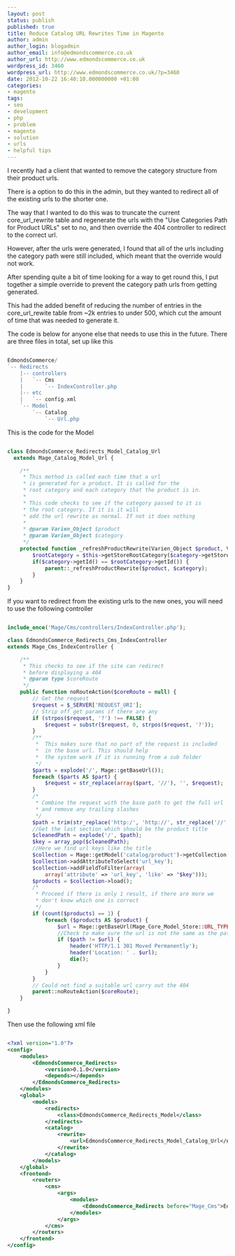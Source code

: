 ```yaml
---
layout: post
status: publish
published: true
title: Reduce Catalog URL Rewrites Time in Magento
author: admin
author_login: blogadmin
author_email: info@edmondscommerce.co.uk
author_url: http://www.edmondscommerce.co.uk
wordpress_id: 3460
wordpress_url: http://www.edmondscommerce.co.uk/?p=3460
date: 2012-10-22 16:40:10.000000000 +01:00
categories:
- magento
tags:
- seo
- development
- php
- problem
- magento
- solution
- urls
- helpful tips
---
```

I recently had a client that wanted to remove the category structure from their product urls.

There is a option to do this in the admin, but they wanted to redirect all of the existing urls to the shorter one.

The way that I wanted to do this was to truncate the current core_url_rewrite table and regenerate the urls with the "Use Categories Path for Product URLs" set to no, and then override the 404 controller to redirect to the correct url.

However, after the urls were generated, I found that all of the urls including the category path were still included, which meant that the override would not work.

After spending quite a bit of time looking for a way to get round this, I put together a simple override to prevent the category path urls from getting generated. 

This had the added benefit of reducing the number of entries in the core_url_rewite table from ~2k entries to under 500, which cut the amount of time that was needed to generate it.

The code is below for anyone else that needs to use this in the future. There are three files in total, set up like this

```php

EdmondsCommerce/
`-- Redirects
    |-- controllers
    |   `-- Cms
    |       `-- IndexController.php
    |-- etc
    |   `-- config.xml
    `-- Model
        `-- Catalog
            `-- Url.php

```

This is the code for the Model

```php

class EdmondsCommerce_Redirects_Model_Catalog_Url 
  extends Mage_Catalog_Model_Url {

    /**
     * This method is called each time that a url 
     * is generated for a product. It is called for the 
     * root category and each category that the product is in.
     * 
     * This code checks to see if the category passed to it is
     * the root category. If it is it will 
     * add the url rewrite as normal. If not it does nothing
     * 
     * @param Varien_Object $product
     * @param Varien_Object $category
     */
    protected function _refreshProductRewrite(Varien_Object $product, Varien_Object $category) {
        $rootCategory = $this->getStoreRootCategory($category->getStoreId());
        if($category->getId() == $rootCategory->getId()) {
            parent::_refreshProductRewrite($product, $category);
        }
    }
}

```

If you want to redirect from the existing urls to the new ones, you will need to use the following controller

```php

include_once('Mage/Cms/controllers/IndexController.php');

class EdmondsCommerce_Redirects_Cms_IndexController 
extends Mage_Cms_IndexController {

    /**
     * This checks to see if the site can redirect
     * before displaying a 404
     * @param type $coreRoute
     */
    public function noRouteAction($coreRoute = null) {
        // Get the request
        $request = $_SERVER['REQUEST_URI'];
        // Strip off get params if there are any
        if (strpos($request, '?') !== FALSE) {
            $request = substr($request, 0, strpos($request, '?'));
        }
        /**
         *  This makes sure that no part of the request is included
         *  in the base url. This should help
         *  the system work if it is running from a sub folder
         */
        $parts = explode('/', Mage::getBaseUrl());
        foreach ($parts AS $part) {
            $request = str_replace(array($part, '//'), '', $request);
        }
        /*
         * Combine the request with the base path to get the full url
         * and remove any trailing slashes
         */
        $path = trim(str_replace('http:/', 'http://', str_replace('//', '/', Mage::getBaseUrl() . $request)), '/');
        //Get the last section which should be the product title
        $cleanedPath = explode('/', $path);
        $key = array_pop($cleanedPath);
        //Here we find url keys like the title
        $collection = Mage::getModel('catalog/product')->getCollection();
        $collection->addAttributeToSelect('url_key');
        $collection->addFieldToFilter(array(
            array('attribute' => 'url_key', 'like' => "$key")));
        $products = $collection->load();
        /*
         * Proceed if there is only 1 result, if there are more we
         * don't know which one is correct
         */
        if (count($products) == 1) {
            foreach ($products AS $product) {
                $url = Mage::getBaseUrl(Mage_Core_Model_Store::URL_TYPE_WEB) . $product->getUrlKey();
                //Check to make sure the url is not the same as the path, should prevent infinite redirects
                if ($path != $url) {
                    header('HTTP/1.1 301 Moved Permanently');
                    header('Location: ' . $url);
                    die();
                }
            }
        }
        // Could not find a suitable url carry out the 404
        parent::noRouteAction($coreRoute);
    }

}

```

Then use the following xml file

```xml

<?xml version="1.0"?>
<config>
    <modules>
        <EdmondsCommerce_Redirects>
            <version>0.1.0</version>
            <depends></depends>
        </EdmondsCommerce_Redirects>
    </modules>
    <global>
        <models>
            <redirects>
                <class>EdmondsCommerce_Redirects_Model</class>
            </redirects>
            <catalog>
                <rewrite>
                    <url>EdmondsCommerce_Redirects_Model_Catalog_Url</url>
                </rewrite>
            </catalog>
        </models>
    </global>
    <frontend>
        <routers>
            <cms>
                <args>
                    <modules>
                        <EdmondsCommerce_Redirects before="Mage_Cms">EdmondsCommerce_Redirects_Cms</EdmondsCommerce_Redirects>
                    </modules>
                </args>
            </cms>
        </routers>
    </frontend>
</config>

```
